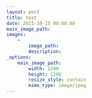 ```yaml
---
layout: post
title: test
date: 2021-10-15 00:00:00
main_image_path:
images:
    -
        image_path:
        description:
_options:
    main_image_path:
        width: 1200
        height: 1200
        resize_style: contain
        mime_type: image/jpeg
---
```

